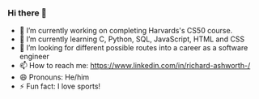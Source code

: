 ### Hi there 👋

- 🔭 I’m currently working on completing Harvards's CS50 course.
- 🌱 I’m currently learning C, Python, SQL, JavaScript, HTML and CSS
- 🤔 I’m looking for different possible routes into a career as a software engineer
- 📫 How to reach me: https://www.linkedin.com/in/richard-ashworth-/
- 😄 Pronouns: He/him
- ⚡ Fun fact: I love sports!

